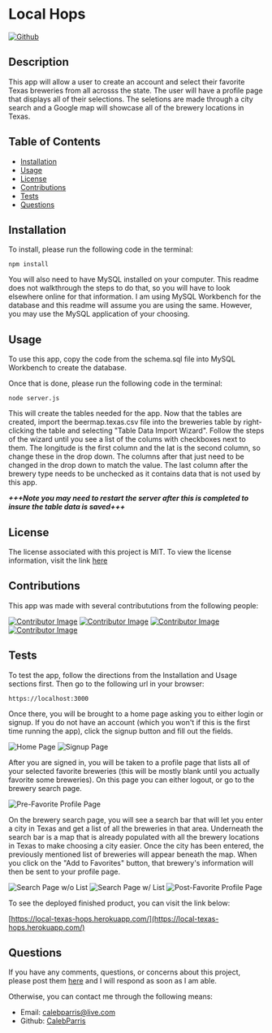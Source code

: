 # Local Hops

   [![Github](https://img.shields.io/badge/License-MIT-brightgreen)](#License)

   ## Description
   This app will allow a user to create an account and select their favorite Texas breweries from all acrosss the state. The user will have a profile page that displays all of their selections. The seletions are made through a city search and a Google map will showcase all of the brewery locations in Texas.

   ## Table of Contents
   * [Installation](#Installation)
   * [Usage](#Usage)
   * [License](#License)
   * [Contributions](#Contributions)
   * [Tests](#Tests)
   * [Questions](#Questions)
   
   ## Installation
   To install, please run the following code in the terminal:

   ```
   npm install
   ```

   You will also need to have MySQL installed on your computer. This readme does not walkthrough the steps to do that, so you will have to look elsewhere online for that information. I am using MySQL Workbench for the database and this readme will assume you are using the same. However, you may use the MySQL application of your choosing.

   ## Usage
   To use this app, copy the code from the schema.sql file into MySQL Workbench to create the database.
   
   Once that is done, please run the following code in the terminal:

   ```
   node server.js
   ```

   This will create the tables needed for the app. Now that the tables are created, import the beermap.texas.csv file into the breweries table by right-clicking the table and selecting "Table Data Import Wizard". Follow the steps of the wizard until you see a list of the colums with checkboxes next to them. The longitude is the first column and the lat is the second column, so change these in the drop down. The columns after that just need to be changed in the drop down to match the value. The last column after the brewery type needs to be unchecked as it contains data that is not used by this app.

   ***+++Note you may need to restart the server after this is completed to insure the table data is saved+++***

   ## License
   The license associated with this project is MIT.
   To view the license information, visit the link [here](https://github.com/CalebParris/Local-Hops/blob/main/LICENSE)

   ## Contributions
   This app was made with several contribututions from the following people:

   [![Contributor Image](https://github.com/CalebParris.png?size=75)](https://github.com/CalebParris)
   [![Contributor Image](https://github.com/rubenfiv.png?size=75)](https://github.com/rubenfiv)
   [![Contributor Image](https://github.com/guillenjoshua.png?size=75)](https://github.com/guillenjoshua)
   [![Contributor Image](https://github.com/sahibamj.png?size=75)](https://github.com/sahibamj)

   ## Tests
   To test the app, follow the directions from the Installation and Usage sections first. Then go to the following url in your browser:

   ```
   https://localhost:3000
   ```

   Once there, you will be brought to a home page asking you to either login or signup. If you do not have an account (which you won't if this is the first time running the app), click the signup button and fill out the fields.

   ![Home Page]()
   ![Signup Page]()

   After you are signed in, you will be taken to a profile page that lists all of your selected favorite breweries (this will be mostly blank until you actually favorite some breweries). On this page you can either logout, or go to the brewery search page.

   ![Pre-Favorite Profile Page]()

   On the brewery search page, you will see a search bar that will let you enter a city in Texas and get a list of all the breweries in that area. Underneath the search bar is a map that is already populated with all the brewery locations in Texas to make choosing a city easier. Once the city has been entered, the previously mentioned list of breweries will appear beneath the map. When you click on the "Add to Favorites" button, that brewery's information will then be sent to your profile page.

   ![Search Page w/o List]()
   ![Search Page w/ List]()
   ![Post-Favorite Profile Page]()

   To see the deployed finished product, you can visit the link below:
   
   [https://local-texas-hops.herokuapp.com/](https://local-texas-hops.herokuapp.com/)

   ## Questions
   If you have any comments, questions, or concerns about this project, please post them [here](https://github.com/CalebParris/Local-Hops/issues) and I will respond as soon as I am able.

   Otherwise, you can contact me through the following means:
   * Email: calebparris@live.com
   * Github: [CalebParris](https://github.com/CalebParris)
    
